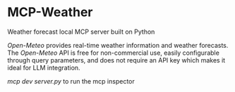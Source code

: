 # MCP-Weather
Weather forecast local MCP server built on Python

*Open-Meteo* provides real-time weather information and weather forecasts. The *Open-Meteo* API is free for non-commercial use, easily configurable through query parameters, and does not require an API key which makes it ideal for LLM integration.

*mcp dev server.py* to run the mcp inspector